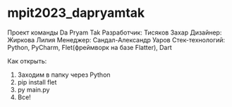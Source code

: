 # mpit2023_dapryamtak
Проект команды Da Pryam Tak
Разработчик: Тисяков Захар
Дизайнер: Жиркова Лилия
Менеджер: Сандал-Александр Уаров
Стек-технологий: Python, PyCharm, Flet(фреймворк на базе Flatter), Dart

Как открыть:
1. Заходим в папку через Python
2. pip install flet
3. py main.py
4. Все!
